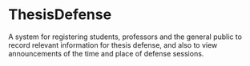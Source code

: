 # ThesisDefense
A system for registering students, professors and the general public to record relevant information for thesis defense, and also to view announcements of the time and place of defense sessions.
